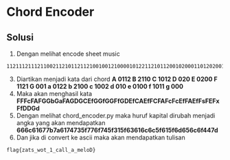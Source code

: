 # Chord Encoder

## Solusi
1. Dengan melihat encode sheet music
```
1121112111211002112101121121001001210000101221121011200102000110120200101100100111211011001020020010111012011202001011112110121121011211211002112110020200101111210112020010111121010112102001121100211211011020020001010
```
3. Diartikan menjadi kata dari chord **A 0112 B 2110 C 1012 D 020 E 0200 F 1121 G 001 a 0122 b 2100 c 1002 d 010 e 0100 f 1011 g 000**
4. Maka akan menghasil kata **FFFcFAFGGbGaFAGDGCEfGGfGGFfGDEfCAEfFCFAFcFcEfFAEfFsFEFxFfDDGd**
5. Dengan melihat chord_encoder.py maka huruf kapital dirubah menjadi angka yang akan mendapatkan **666c61677b7a6174735f776f745f315f63616c6c5f615f6d656c6f447d**
5. Dan jika di convert ke ascii maka akan mendapatkan tulisan 
```
flag{zats_wot_1_call_a_meloD}
```
